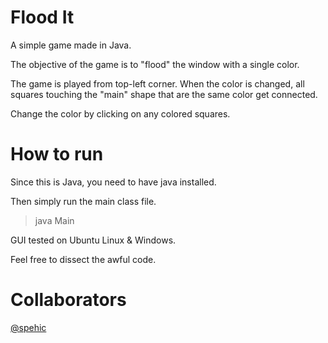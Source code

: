 # Flood It

A simple game made in Java.

The objective of the game is to "flood" the window with a single color.

The game is played from top-left corner.
When the color is changed, all squares touching the "main" shape that are the same color get connected.

Change the color by clicking on any colored squares.

# How to run

Since this is Java, you need to have java installed.

Then simply run the main class file.

> java Main

GUI tested on Ubuntu Linux & Windows.

Feel free to dissect the awful code.

# Collaborators
[@spehic](https://github.com/Spehic)
